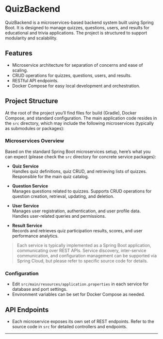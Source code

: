 # QuizBackend

QuizBackend is a microservices-based backend system built using Spring Boot. It is designed to manage quizzes, questions, users, and results for educational and trivia applications. The project is structured to support modularity and scalability.

## Features

- Microservice architecture for separation of concerns and ease of scaling.
- CRUD operations for quizzes, questions, users, and results.
- RESTful API endpoints.
- Docker Compose for easy local development and orchestration.

## Project Structure

At the root of the project you’ll find files for build (Gradle), Docker Compose, and standard configuration. The main application code resides in the `src` directory, which may include the following microservices (typically as submodules or packages):

### Microservices Overview

Based on the standard Spring Boot microservices setup, here’s what you can expect (please check the `src` directory for concrete service packages):

- **Quiz Service**  
  Handles quiz definitions, quiz CRUD, and retrieving lists of quizzes. Responsible for the main quiz catalog.

- **Question Service**  
  Manages questions related to quizzes. Supports CRUD operations for question creation, retrieval, updating, and deletion.

- **User Service**  
  Manages user registration, authentication, and user profile data. Handles user-related queries and permissions.

- **Result Service**  
  Records and retrieves quiz participation results, scores, and user performance analytics.

> Each service is typically implemented as a Spring Boot application, communicating over REST APIs. Service discovery, inter-service communication, and configuration management can be supported via Spring Cloud, but please refer to specific source code for details.

### Configuration

- Edit `src/main/resources/application.properties` in each service for database and port settings.
- Environment variables can be set for Docker Compose as needed.

## API Endpoints
- Each microservice exposes its own set of REST endpoints. Refer to the source code in `src` for detailed controllers and endpoints.
---
